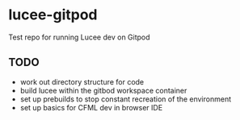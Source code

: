 # lucee-gitpod
Test repo for running Lucee dev on Gitpod

## TODO

- work out directory structure for code
- build lucee within the gitbod workspace container
- set up prebuilds to stop constant recreation of the environment
- set up basics for CFML dev in browser IDE

